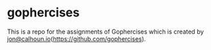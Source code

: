 # gophercises

This is a repo for the assignments of Gophercises which is created by jon@calhoun.io(https://github.com/gophercises).
